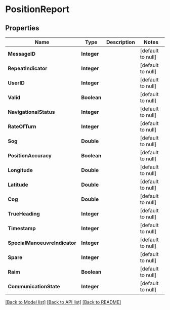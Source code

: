 # PositionReport
## Properties

| Name | Type | Description | Notes |
|------------ | ------------- | ------------- | -------------|
| **MessageID** | **Integer** |  | [default to null] |
| **RepeatIndicator** | **Integer** |  | [default to null] |
| **UserID** | **Integer** |  | [default to null] |
| **Valid** | **Boolean** |  | [default to null] |
| **NavigationalStatus** | **Integer** |  | [default to null] |
| **RateOfTurn** | **Integer** |  | [default to null] |
| **Sog** | **Double** |  | [default to null] |
| **PositionAccuracy** | **Boolean** |  | [default to null] |
| **Longitude** | **Double** |  | [default to null] |
| **Latitude** | **Double** |  | [default to null] |
| **Cog** | **Double** |  | [default to null] |
| **TrueHeading** | **Integer** |  | [default to null] |
| **Timestamp** | **Integer** |  | [default to null] |
| **SpecialManoeuvreIndicator** | **Integer** |  | [default to null] |
| **Spare** | **Integer** |  | [default to null] |
| **Raim** | **Boolean** |  | [default to null] |
| **CommunicationState** | **Integer** |  | [default to null] |

[[Back to Model list]](../README.md#documentation-for-models) [[Back to API list]](../README.md#documentation-for-api-endpoints) [[Back to README]](../README.md)


